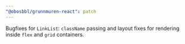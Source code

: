 ```yaml
---
"@obosbbl/grunnmuren-react": patch
---
```


Bugfixes for `LinkList`: `className` passing and layout fixes for rendering inside `flex` and `grid` containers.
